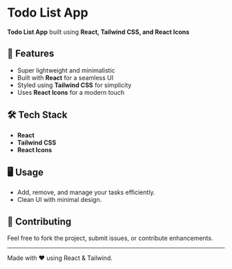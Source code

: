 # Todo List App

 **Todo List App** built using **React, Tailwind CSS, and React Icons** 

## 🚀 Features
- Super lightweight and minimalistic
- Built with **React** for a seamless UI
- Styled using **Tailwind CSS** for simplicity
- Uses **React Icons** for a modern touch

## 🛠 Tech Stack
- **React**
- **Tailwind CSS**
- **React Icons**

## 🖥️ Usage
- Add, remove, and manage your tasks efficiently.
- Clean UI with minimal design.


## 🌟 Contributing
Feel free to fork the project, submit issues, or contribute enhancements.

---
Made with ❤️ using React & Tailwind.


